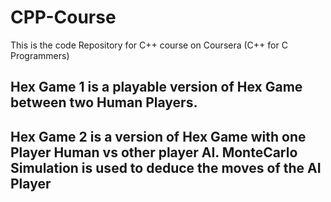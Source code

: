 # CPP-Course
This is the code Repository for C++ course on Coursera (C++ for C Programmers)

## Hex Game 1 is a playable version of Hex Game between two Human Players.

## Hex Game 2 is a version of Hex Game with one Player Human vs other player AI. MonteCarlo Simulation is used to deduce the moves of the AI Player
